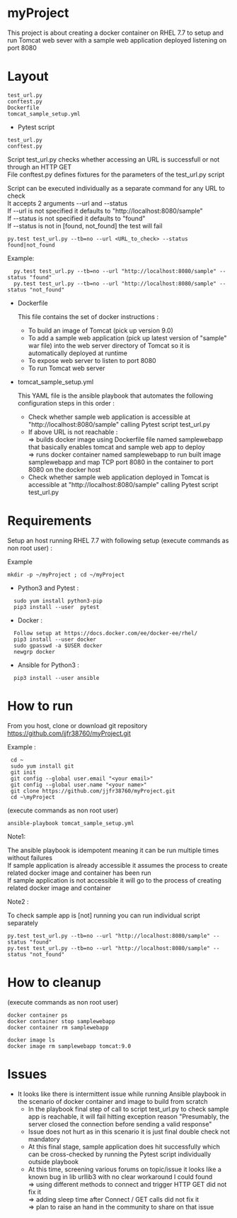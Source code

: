 # myProject

This project is about creating a docker container on RHEL 7.7 to setup and run Tomcat web sever with a sample web application deployed listening on port 8080

Layout
======

	test_url.py
	conftest.py
	Dockerfile
	tomcat_sample_setup.yml
	
- Pytest script
```
test_url.py
conftest.py
```

  Script test_url.py checks whether accessing an URL is successfull or not through an HTTP GET  
  File conftest.py defines fixtures for the parameters of the test_url.py script

  Script can be executed individually as a separate command for any URL to check  
    It accepts 2 arguments --url and --status  
    If --url is not specified it defaults to "http://localhost:8080/sample"  
    If --status is not specified it defaults to "found"  
    If --status is not in [found, not_found] the test will fail  

  
	py.test test_url.py --tb=no --url <URL_to_check> --status found|not_found

  Example:  
  ```
    py.test test_url.py --tb=no --url "http://localhost:8080/sample" --status "found"  
    py.test test_url.py --tb=no --url "http://localhost:8080/sample" --status "not_found"
```

- Dockerfile

  This file contains the set of docker instructions :  
    * To build an image of Tomcat (pick up version 9.0)  
    * To add a sample web application (pick up latest version of "sample" war file) into the web server directory of Tomcat so it is automatically deployed at runtime  
    * To expose web server to listen to port 8080  
    * To run Tomcat web server  


- tomcat_sample_setup.yml

  This YAML file is the ansible playbook that automates the following configuration steps in this order :  

  * Check whether sample web application is accessible at "http://localhost:8080/sample" calling Pytest script test_url.py  
  * If above URL is not reachable :  
        => builds docker image using Dockerfile file named samplewebapp that basically enables tomcat and sample web app to deploy  
        => runs docker container named samplewebapp to run built image samplewebapp and map TCP port 8080 in the container to port 8080 on the docker host  
  * Check whether sample web application deployed in Tomcat is accessible at "http://localhost:8080/sample" calling Pytest script test_url.py


Requirements
============

Setup an host running RHEL 7.7 with following setup (execute commands as non root user) :
  
  Example 
  ```
  mkdir -p ~/myProject ; cd ~/myProject
  ```
  
  * Python3 and Pytest :
```    
  sudo yum install python3-pip
  pip3 install --user  pytest
``` 
  * Docker :  
```
  Follow setup at https://docs.docker.com/ee/docker-ee/rhel/
  pip3 install --user docker
  sudo gpasswd -a $USER docker
  newgrp docker
```
  * Ansible for Python3 :
```
  pip3 install --user ansible
```


How to run 
==========

From you host, clone or download git repository https://github.com/jjfr38760/myProject.git

Example :
```
 cd ~
 sudo yum install git
 git init
 git config --global user.email "<your email>"
 git config --global user.name "<your name>"
 git clone https://github.com/jjfr38760/myProject.git
 cd ~\myProject
```


(execute commands as non root user)
```
ansible-playbook tomcat_sample_setup.yml
```

Note1:

  The ansible playbook is idempotent meaning it can be run multiple times without failures  
  If sample application is already accessible it assumes the process to create related docker image and container has been run  
  If sample application is not accessible it will go to the process of creating related docker image and container 


Note2 : 

  To check sample app is [not] running you can run individual script separately 

    py.test test_url.py --tb=no --url "http://localhost:8080/sample" --status "found"
    py.test test_url.py --tb=no --url "http://localhost:8080/sample" --status "not_found"



How to cleanup
==============
  
  (execute commands as non root user)
  ```
  docker container ps
  docker container stop samplewebapp
  docker container rm samplewebapp

  docker image ls
  docker image rm samplewebapp tomcat:9.0
 ``` 
  
  
  
  
  Issues
  ======
  
  - It looks like there is intermittent issue while running Ansible playbook in the scenario of docker container and image to build from scratch 
    * In the playbook final step of call to script test_url.py to check sample app is reachable, it will fail hitting exception reason "Presumably, the server closed the connection before sending a valid response"  
    * Issue does not hurt as in this scenario it is just final double check not mandatory  
    * At this final stage, sample application does hit successfully which can be cross-checked by running the Pytest script individually outside playbook  
    * At this time, screening various forums on topic/issue it looks like a known bug in lib urllib3 with no clear workaround I could found  
      => using different methods to connect and trigger HTTP GET did not fix it  
      => adding sleep time after Connect / GET calls did not fix it  
      => plan to raise an hand in the community to share on that issue  
